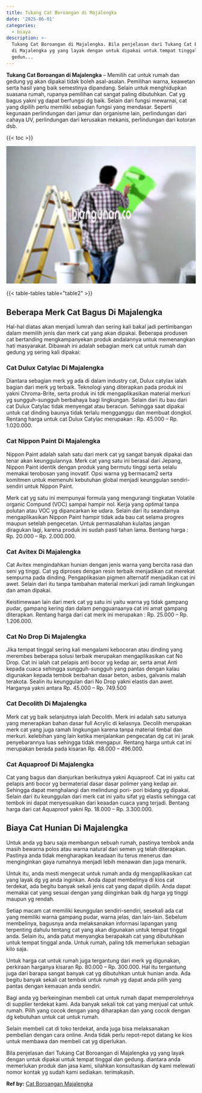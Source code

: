 ```yaml
---
title: Tukang Cat Boroangan di Majalengka
date: '2025-06-01'
categories:
  - biaya
description: >-
  Tukang Cat Boroangan di Majalengka. Bila penjelasan dari Tukang Cat Boroangan
  di Majalengka yg yang layak dengan untuk dipakai untuk tempat tinggal dan
  gedun...
---
```


**Tukang Cat Boroangan di Majalengka** – Memilih cat untuk rumah dan gedung yg akan dipakai tidak boleh asal-asalan. Pemilihan warna, keawetan serta hasil yang baik semestinya dipandang. Selain untuk menghidupkan suasana rumah, rupanya pemilihan cat sangat paling dibutuhkan. Cat yg bagus yakni yg dapat berfungsi dg baik. Selain dari fungsi mewarnai, cat yang dipilih perlu memiliki sebagian fungsi yang mendasar. Seperti kegunaan perlindungan dari jamur dan organisme lain, perlindungan dari cahaya UV, perlindungan dari kerusakan mekanis, perlindungan dari kotoran dsb.

{{< toc >}}

![](/images/jasa-cat-murah01.png)

{{< table-tables table="table2" >}}

## Beberapa Merk Cat Bagus Di Majalengka

Hal-hal diatas akan menjadi lumrah dan sering kali bakal jadi pertimbangan dalam memilih jenis dan merk cat yang akan dipakai. Beberapa produsen cat bertanding mengkampanyekan produk andalannya untuk memenangkan hati masyarakat. Dibawah ini adalah sebagian merk cat untuk rumah dan gedung yg sering kali dipakai:

### Cat Dulux Catylac Di Majalengka

Diantara sebagian merk yg ada di dalam industry cat, Dulux catylax ialah bagian dari merk yg terbaik. Teknologi yang diterapkan pada produk ini yakni Chroma-Brite, serta produk ini tdk mengaplikasikan material merkuri yg sungguh-sungguh berbahaya bagi lingkungan. Selain dari itu bau dari cat Dulux Catylac tidak menyengat atau beracun. Sehingga saat dipakai untuk cat dinding baunya tidak terlalu mengganggu dan membuat dongkol. Rentang harga untuk cat Dulux Catylac merupakan : Rp. 45.000 – Rp. 1.020.000.

### Cat Nippon Paint Di Majalengka

Nippon Paint adalah salah satu dari merk cat yg sangat banyak dipakai dan tenar akan keunggulannya. Merk cat yang satu ini berasal dari Jepang, Nippon Paint identik dengan produk yang bermutu tinggi serta selalu memakai terobosan yang inovatif. Opsi warna yg bermacam2 serta komitmen untuk memenuhi kebutuhan global menjadi keunggulan sendiri-sendiri untuk Nippon Paint.

Merk cat yg satu ini mempunyai formula yang mengurangi tingkatan Volatile organic Compund (VOC) sampai hampir nol. Kerja yang optimal tanpa polutan atau VOC yg dipancarkan ke udara. Selain dari itu seandainya mengaplikasikan Nippon Paint hampir tidak ada bau cat selama progres maupun setelah pengecetan. Untuk permasalahan kulaitas jangan diragukan lagi, karena produk ini sudah pasti tahan lama. Bentang harga : Rp. 20.000 – Rp. 2.000.000.

### Cat Avitex Di Majalengka

Cat Avitex mengindahkan hunian dengan jenis warna yang bercita rasa dan seni yg tinggi. Cat yg diproses dengan resin terbaik menjadikan cat merekat sempurna pada dinding. Pengaplikasian pigmen alternatif menjadikan cat ini awet. Selain dari itu tanpa tambahan material merkuri jadi ramah lingkungan dan aman dipakai.

Keistimewaan lain dari merk cat yg satu ini yaitu warna yg tidak gampang pudar, gampang kering dan dalam pengguanaanya cat ini amat gampang diterapkan. Rentang harga dari cat merk ini merupakan : Rp. 25.000 – Rp. 1.206.000.

### Cat No Drop Di Majalengka

Jika tempat tinggal sering kali mengalami kebocoran atau dinding yang merembes beberapa solusi terbaik merupakan mengaplikasikan cat No Drop. Cat ini ialah cat pelapis anti bocor yg kedap air, serta amat Anti kepada cuaca sehingga sungguh-sungguh yang pantas dengan kalau digunakan kepada tembok berbahan dasar beton, asbes, galvanis malah terakota. Sealin itu keunggulan dari No Drop yakni elastis dan awet. Harganya yakni antara Rp. 45.000 – Rp. 749.500

### Cat Decolith Di Majalengka

Merk cat yg baik selanjutnya ialah Decolith. Merk ini adalah satu satunya yang menerapkan bahan dasar full Acrylic di kelasnya. Decolih merupakan merk cat yang juga ramah lingkungan karena tanpa material timbal dan merkuri. kelebihan yang lain ketika menjalankan pengecatan dg cat ini jarak penyebarannya luas sehingga tidak mengapur. Rentang harga untuk cat ini merupakan berada pada kisaran Rp. 48.000 – 496.000.

### Cat Aquaproof Di Majalengka

Cat yang bagus dan dianjurkan berikutnya yakni Aquaproof. Cat ini yaitu cat pelapis anti bocor yg bermaterial dasar dasar polimer yang kedap air. Sehingga dapat menghalangi dan melindungi pori- pori bidang yg dipakai. Selain dari itu keunggulan dari merk cat ini yaitu sifat yg elastis sehingga cat tembok ini dapat menyesuaikan dari keaadan cuaca yang terjadi. Bentang harga dari cat Aquaproof yakni Rp. 18.000 – Rp. 3.300.000.

## Biaya Cat Hunian Di Majalengka

Untuk anda yg baru saja membangun sebuah rumah, pastinya tembok anda masih bewarna polos atau warna natural dari semen yg telah diterapkan. Pastinya anda tidak mengharapkan keadaan itu terus menerus dan menginginkan gaya rumahnya menjadi lebih menawan dan juga menarik.

Untuk itu, anda mesti mengecat untuk rumah anda dg mengaplikasikan cat yang layak dg yg anda inginkan. Anda dapat membelinya di kios cat terdekat, ada begitu banyak sekali jenis cat yang dapat dipilih. Anda dapat memakai cat yang sesuai dengan yang diinginkan baik dg harga yg tinggi maupun yg rendah.

Setiap macam cat memiliki keunggulan sendiri-sendiri, sesekali ada cat yang memiliki warna gampang pudar, warna jelas, dan lain-lain. Sebelum membelinya, bagusnya anda melaksanakan informasi lapangan yang terpenting dahulu tentang cat yang akan digunakan untuk tempat tinggal anda. Selain itu, anda patut menyangka berapakah cat yang dibutuhkan untuk tempat tinggal anda. Untuk rumah, paling tdk memerlukan sebagian kilo saja.

Untuk harga cat untuk rumah juga tergantung dari merk yg digunakan, perkiraan harganya kisaran Rp. 80.000 – Rp. 300.000. Hal itu tergantung juga dari barapa sangat banyak cat yg dibutuhkan untuk hunian anda. Ada begitu banyak sekali cat tembok untuk rumah yg dapat anda pilih yang pantas dengan kemauan anda sendiri.

Bagi anda yg berkeinginan membeli cat untuk rumah dapat memperolehnya di supplier terdekat kami. Ada banyak sekali tok cat yang menjual cat untuk rumah. Pilih yang cocok dengan yang diharapkan dan yang cocok dengan dg kebutuhan untuk cat untuk rumah.

Selain membeli cat di toko terdekat, anda juga bisa melaksanakan pembelian dengan cara online. Anda tidak perlu repot-repot datang ke kios untuk membawa dan membeli cat yg diperlukan.

Bila penjelasan dari Tukang Cat Boroangan di Majalengka yg yang layak dengan untuk dipakai untuk tempat tinggal dan gedung. diantara anda memerlukan produk dan jasa kami, silahkan konsultasikan dg kami melewati nomor kontak yg sudah kami sediakan. terimakasih.

**Ref by:** [Cat Boroangan Majalengka](https://id.wikipedia.org/wiki/Cat)
